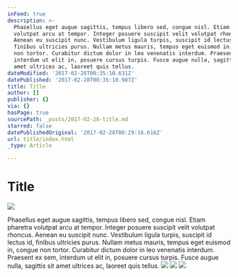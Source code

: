 ```yaml
---
inFeed: true
description: >-
  Phasellus eget augue sagittis, tempus libero sed, congue nisl. Etiam pharetra
  volutpat arcu at tempor. Integer posuere suscipit velit volutpat rhoncus.
  Aenean eu suscipit nunc. Vestibulum ligula turpis, suscipit id lectus id,
  finibus ultricies purus. Nullam metus mauris, tempus eget euismod in, congue
  non tortor. Curabitur dictum dolor in leo venenatis interdum. Praesent ex sem,
  interdum ut elit in, posuere cursus turpis. Fusce augue nulla, sagittis sit
  amet ultrices ac, laoreet quis tellus.
dateModified: '2017-02-28T00:35:10.631Z'
datePublished: '2017-02-28T00:35:10.987Z'
title: Title
author: []
publisher: {}
via: {}
hasPage: true
sourcePath: _posts/2017-02-28-title.md
starred: false
datePublishedOriginal: '2017-02-28T00:29:16.616Z'
url: title/index.html
_type: Article

---
```

# Title
![](https://the-grid-user-content.s3-us-west-2.amazonaws.com/431b4eff-2f3f-4e2e-ad89-92ab2c177fea.jpg)

Phasellus eget augue sagittis, tempus libero sed, congue nisl. Etiam pharetra volutpat arcu at tempor. Integer posuere suscipit velit volutpat rhoncus. Aenean eu suscipit nunc. Vestibulum ligula turpis, suscipit id lectus id, finibus ultricies purus. Nullam metus mauris, tempus eget euismod in, congue non tortor. Curabitur dictum dolor in leo venenatis interdum. Praesent ex sem, interdum ut elit in, posuere cursus turpis. Fusce augue nulla, sagittis sit amet ultrices ac, laoreet quis tellus.
![](https://the-grid-user-content.s3-us-west-2.amazonaws.com/5e9ca9ec-a964-4860-ad1b-9c0850e31006.jpg)
![](https://the-grid-user-content.s3-us-west-2.amazonaws.com/da686449-7497-444e-9956-aa8a942fb9af.jpg)
![](https://the-grid-user-content.s3-us-west-2.amazonaws.com/756d7979-7cc1-4ae6-8880-449807d49c68.jpg)